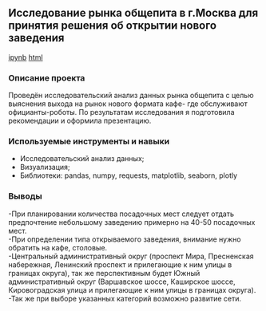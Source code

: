 ## Исследование рынка общепита в г.Москва для принятия решения об открытии нового заведения
[ipynb](https://github.com/moseevaevgeniya/-yandex_praktikum/blob/4c1f0b6bb2654d0cb161884c7267c808b8f5234e/8.%D0%98%D1%81%D1%81%D0%BB%D0%B5%D0%B4%D0%BE%D0%B2%D0%B0%D0%BD%D0%B8%D0%B5%20%D1%80%D1%8B%D0%BD%D0%BA%D0%B0%20%D0%BE%D0%B1%D1%89%D0%B5%D0%BF%D0%B8%D1%82%D0%B0%20%D0%B3.%D0%9C%D0%BE%D1%81%D0%BA%D0%B2%D1%8B/cafe_project.ipynb) [html]()
### Описание проекта
Проведён исследовательский анализ данных рынка общепита с целью выяснения выхода на рынок нового формата кафе- где обслуживают официанты-роботы. По результатам исследования я подготовила рекомендации и оформила презентацию.
### Используемые инструменты и навыки 
- Исследовательский анализ данных;
- Визуализация;
- Библиотеки: pandas, numpy, requests, matplotlib, seaborn,  plotly
### Выводы
-При планировании количества посадочных мест следует отдать предпочтение небольшому заведению примерно на 40-50 посадочных мест.  
-При определении типа открываемого заведения, внимание нужно обратить на кафе, столовые.  
-Центральный административный округ (проспект Мира, Пресненская набережная, Ленинский проспект и прилегающие к ним улицы в границах округа), так же перспективным будет Южный административный округ (Варшавское шоссе, Каширское шоссе, Кировоградская улица и прилегающие к ним улицы в границах округа).  
-Так же при выборе указанных категорий возможно развитие сети.  
